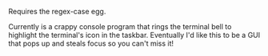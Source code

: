 Requires the regex-case egg.

Currently is a crappy console program that rings the terminal bell
to highlight the terminal's icon in the taskbar.  Eventually I'd
like this to be a GUI that pops up and steals focus so you can't miss
it!
